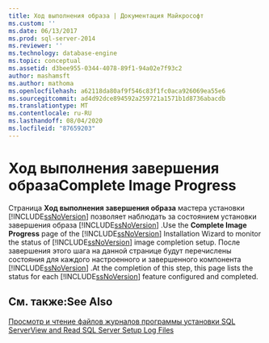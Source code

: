 ```yaml
---
title: Ход выполнения образа | Документация Майкрософт
ms.custom: ''
ms.date: 06/13/2017
ms.prod: sql-server-2014
ms.reviewer: ''
ms.technology: database-engine
ms.topic: conceptual
ms.assetid: d3bee955-0344-4078-89f1-94a02e7f93c2
author: mashamsft
ms.author: mathoma
ms.openlocfilehash: a62118da80af9f546c83f1fc0aca926069ea55e6
ms.sourcegitcommit: ad4d92dce894592a259721a1571b1d8736abacdb
ms.translationtype: MT
ms.contentlocale: ru-RU
ms.lasthandoff: 08/04/2020
ms.locfileid: "87659203"
---
```

# <a name="complete-image-progress"></a><span data-ttu-id="6d62a-102">Ход выполнения завершения образа</span><span class="sxs-lookup"><span data-stu-id="6d62a-102">Complete Image Progress</span></span>
  <span data-ttu-id="6d62a-103">Страница **Ход выполнения завершения образа** мастера установки [!INCLUDE[ssNoVersion](../../includes/ssnoversion-md.md)] позволяет наблюдать за состоянием установки завершения образа [!INCLUDE[ssNoVersion](../../includes/ssnoversion-md.md)] .</span><span class="sxs-lookup"><span data-stu-id="6d62a-103">Use the **Complete Image Progress** page of the [!INCLUDE[ssNoVersion](../../includes/ssnoversion-md.md)] Installation Wizard to monitor the status of [!INCLUDE[ssNoVersion](../../includes/ssnoversion-md.md)] image completion setup.</span></span> <span data-ttu-id="6d62a-104">После завершения этого шага на данной странице будут перечислены состояния для каждого настроенного и завершенного компонента [!INCLUDE[ssNoVersion](../../includes/ssnoversion-md.md)] .</span><span class="sxs-lookup"><span data-stu-id="6d62a-104">At the completion of this step, this page lists the status for each [!INCLUDE[ssNoVersion](../../includes/ssnoversion-md.md)] feature configured and completed.</span></span>  
  
## <a name="see-also"></a><span data-ttu-id="6d62a-105">См. также:</span><span class="sxs-lookup"><span data-stu-id="6d62a-105">See Also</span></span>  
 [<span data-ttu-id="6d62a-106">Просмотр и чтение файлов журналов программы установки SQL Server</span><span class="sxs-lookup"><span data-stu-id="6d62a-106">View and Read SQL Server Setup Log Files</span></span>](../../database-engine/install-windows/view-and-read-sql-server-setup-log-files.md)  
  
  
